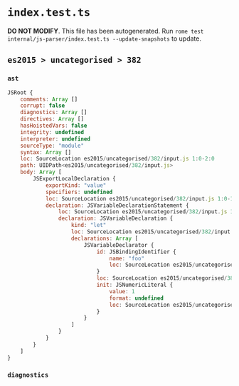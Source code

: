 # `index.test.ts`

**DO NOT MODIFY**. This file has been autogenerated. Run `rome test internal/js-parser/index.test.ts --update-snapshots` to update.

## `es2015 > uncategorised > 382`

### `ast`

```javascript
JSRoot {
	comments: Array []
	corrupt: false
	diagnostics: Array []
	directives: Array []
	hasHoistedVars: false
	integrity: undefined
	interpreter: undefined
	sourceType: "module"
	syntax: Array []
	loc: SourceLocation es2015/uncategorised/382/input.js 1:0-2:0
	path: UIDPath<es2015/uncategorised/382/input.js>
	body: Array [
		JSExportLocalDeclaration {
			exportKind: "value"
			specifiers: undefined
			loc: SourceLocation es2015/uncategorised/382/input.js 1:0-1:19
			declaration: JSVariableDeclarationStatement {
				loc: SourceLocation es2015/uncategorised/382/input.js 1:7-1:19
				declaration: JSVariableDeclaration {
					kind: "let"
					loc: SourceLocation es2015/uncategorised/382/input.js 1:7-1:19
					declarations: Array [
						JSVariableDeclarator {
							id: JSBindingIdentifier {
								name: "foo"
								loc: SourceLocation es2015/uncategorised/382/input.js 1:11-1:14 (foo)
							}
							loc: SourceLocation es2015/uncategorised/382/input.js 1:11-1:18
							init: JSNumericLiteral {
								value: 1
								format: undefined
								loc: SourceLocation es2015/uncategorised/382/input.js 1:17-1:18
							}
						}
					]
				}
			}
		}
	]
}
```

### `diagnostics`

```

```
